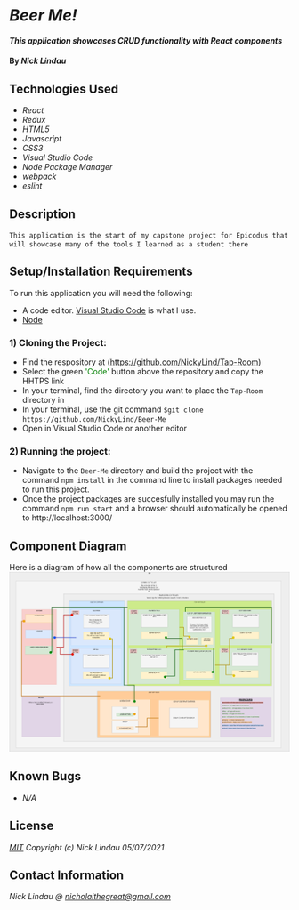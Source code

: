 # _Beer Me!_

#### _This application showcases CRUD functionality with React components_

#### By _**Nick Lindau**_

## Technologies Used

* _React_
* _Redux_
* _HTML5_
* _Javascript_
* _CSS3_
* _Visual Studio Code_
* _Node Package Manager_
* _webpack_
* _eslint_
## Description

    This application is the start of my capstone project for Epicodus that will showcase many of the tools I learned as a student there

## Setup/Installation Requirements
To run this application you will need the following:
* A code editor. [Visual Studio Code](https://code.visualstudio.com/) is what I use.
* [Node](https://nodejs.org/en/download/)
### 1) Cloning the Project:
* Find the respository at (https://github.com/NickyLind/Tap-Room)
* Select the green <span style="color:green">'Code'</span> button above the repository and copy the HHTPS link
* In your terminal, find the directory you want to place the `Tap-Room` directory in
* In your terminal, use the git command `$git clone https://github.com/NickyLind/Beer-Me`
* Open in Visual Studio Code or another editor

### 2) Running the project:
* Navigate to the `Beer-Me` directory and build the project with the command `npm install` in the command line to install packages needed to run this project.
* Once the project packages are succesfully installed you may run the command `npm run start` and a browser should automatically be opened to http://localhost:3000/

## Component Diagram
Here is a diagram of how all the components are structured
![component tree](/src/img/CapstoneComponentTree.png)

## Known Bugs

* _N/A_


## License

_[MIT](https://choosealicense.com/licenses/mit/)_
 _Copyright (c) Nick Lindau 05/07/2021_

## Contact Information

_Nick Lindau @ <nicholaithegreat@gmail.com>_


